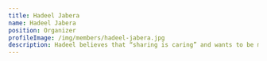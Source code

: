 ```yaml
---
title: Hadeel Jabera
name: Hadeel Jabera
position: Organizer
profileImage: /img/members/hadeel-jabera.jpg
description: Hadeel believes that “sharing is caring” and wants to be more effective in the society.  With her seeking of knowledge she is interested in android applications development in the technical aspect, and fashion designing and sports in the hobbies part.
---
```


